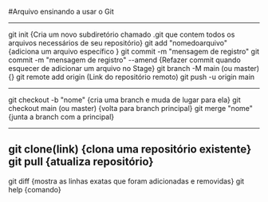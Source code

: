 #Arquivo ensinando a usar o Git

---------------------------------------------------------------------------------------
git init {Cria um novo subdiretório chamado .git que contem todos os arquivos necessários de seu repositório}
git add "nomedoarquivo" {adiciona um arquivo específico }
git commit -m "mensagem de registro"
git commit -m "mensagem de registro" --amend {Refazer commit quando esquecer de adicionar um arquivo no Stage}
git branch -M main (ou master) {}
git remote add origin (Link do repositório remoto)
git push -u origin main

---------------------------------------------------------------------------------------
git checkout -b "nome" {cria uma branch e muda de lugar para ela}
git checkout main (ou master) {volta para branch principal}
git merge "nome" {junta a branch com a principal}

---------------------------------------------------------------------------------------
git clone(link) {clona uma repositório existente}
git pull {atualiza repositório}
---------------------------------------------------------------------------------------
git diff {mostra as linhas exatas que foram adicionadas e removidas}
git help {comando}
